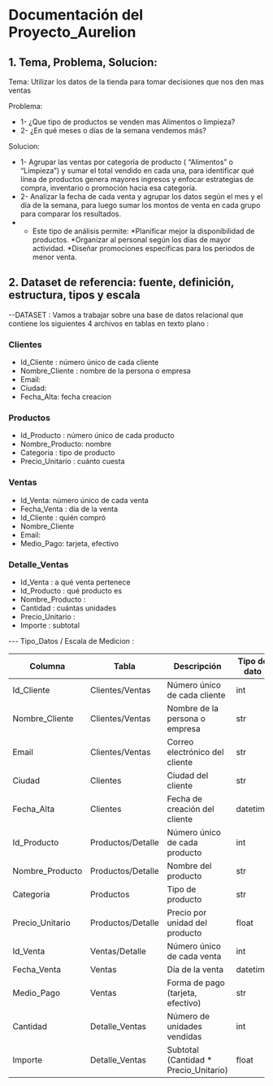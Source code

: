 # Documentación del Proyecto_Aurelion
## 1. Tema, Problema, Solucion: 
Tema:
Utilizar los datos de la tienda para tomar decisiones que nos den mas ventas 

Problema:
- 1-  ¿Que tipo de productos se venden mas Alimentos o limpieza?
- 2-  ¿En qué meses o días de la semana vendemos más?

Solucion:

- 1- Agrupar las ventas por categoría de producto ( “Alimentos” o “Limpieza”) y sumar el total vendido en cada una, para identificar qué línea de productos genera mayores ingresos y enfocar estrategias de compra, inventario o promoción hacia esa categoría.
- 2- Analizar la fecha de cada venta y agrupar los datos según el mes y el día de la semana, para luego sumar los montos de venta en cada grupo para comparar los resultados. 
- - Este tipo de análisis permite:
        *Planificar mejor la disponibilidad de productos.
        *Organizar al personal según los días de mayor actividad.
        *Diseñar promociones específicas para los periodos de menor venta. 


## 2. Dataset de referencia: fuente, definición, estructura, tipos y escala


--DATASET : Vamos a trabajar sobre una base de datos relacional que contiene los siguientes 4 archivos en tablas en texto plano :

### Clientes
- Id_Cliente : número único de cada cliente  
- Nombre_Cliente :  nombre de la persona o empresa  
- Email:
- Ciudad:   
- Fecha_Alta: fecha creacion

### Productos
- Id_Producto : número único de cada producto  
- Nombre_Producto: nombre  
- Categoria : tipo de producto  
- Precio_Unitario : cuánto cuesta

### Ventas
- Id_Venta: número único de cada venta  
- Fecha_Venta : día de la venta  
- Id_Cliente : quién compró
- Nombre_Cliente
- Email:  
- Medio_Pago: tarjeta, efectivo

### Detalle_Ventas
- Id_Venta : a qué venta pertenece  
- Id_Producto : qué producto es  
- Nombre_Producto : 
- Cantidad : cuántas unidades  
- Precio_Unitario : 
- Importe : subtotal 


--- Tipo_Datos / Escala de Medicion :

| Columna         | Tabla           | Descripción                          | Tipo de dato | Escala                  |
|-----------------|-----------------|--------------------------------------|--------------|-------------------------|
| Id_Cliente      | Clientes/Ventas | Número único de cada cliente         | int          | Nominal (identificador) |
| Nombre_Cliente  | Clientes/Ventas | Nombre de la persona o empresa       | str          | Nominal (categoría)     |
| Email           | Clientes/Ventas | Correo electrónico del cliente       | str          | Nominal                 |
| Ciudad          | Clientes        | Ciudad del cliente                   | str          | Nominal                 |
| Fecha_Alta      | Clientes        | Fecha de creación del cliente        | datetime     | Intervalo               |
| Id_Producto     | Productos/Detalle | Número único de cada producto      | int          | Nominal (identificador) |
| Nombre_Producto | Productos/Detalle | Nombre del producto                | str          | Nominal                 |
| Categoria       | Productos       | Tipo de producto                     | str          | Nominal                 |
| Precio_Unitario | Productos/Detalle | Precio por unidad del producto     | float        | Razón                   |
| Id_Venta        | Ventas/Detalle  | Número único de cada venta           | int          | Nominal (identificador) |
| Fecha_Venta     | Ventas          | Día de la venta                      | datetime     | Intervalo               |
| Medio_Pago      | Ventas          | Forma de pago (tarjeta, efectivo)    | str          | Nominal (categoría)     |
| Cantidad        | Detalle_Ventas  | Número de unidades vendidas          | int          | Razón                   |
| Importe         | Detalle_Ventas  | Subtotal (Cantidad * Precio_Unitario)| float        | Razón                   |





